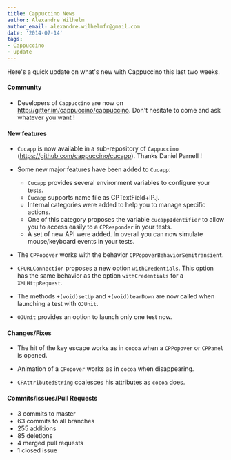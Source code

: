 ```yaml
---
title: Cappuccino News
author: Alexandre Wilhelm
author_email: alexandre.wilhelmfr@gmail.com
date: '2014-07-14'
tags:
- Cappuccino
- update
---
```


Here's a quick update on what's new with Cappuccino this last two weeks.

#### Community

- Developers of `Cappuccino` are now on http://gitter.im/cappuccino/cappuccino. Don't hesitate to come and ask whatever you want !

#### New features

- `Cucapp` is now available in a sub-repository of `Cappuccino` (https://github.com/cappuccino/cucapp). Thanks Daniel Parnell !

- Some new major features have been added to `Cucapp`:
    * `Cucapp` provides several environment variables to configure your tests.
    * `Cucapp` supports name file as CPTextField+IP.j.
    * Internal categories were added to help you to manage specific actions.
    * One of this category proposes the variable `cucappIdentifier` to allow you to access easily to a `CPResponder` in your tests.
    * A set of new API were added. In overall you can now simulate mouse/keyboard events in your tests.


- The `CPPopover` works with the behavior `CPPopoverBehaviorSemitransient`.

- `CPURLConnection` proposes a new option `withCredentials`. This option has the same behavior as the option `withCredentials` for a `XMLHttpRequest`.

- The methods `+(void)setUp` and `+(void)tearDown` are now called when launching a test with `OJUnit`.

- `OJUnit` provides an option to launch only one test now.

#### Changes/Fixes

- The hit of the key escape works as in `cocoa` when a `CPPopover` or `CPPanel` is opened.

- Animation of a `CPopover` works as in `cocoa` when disappearing.

- `CPAttributedString` coalesces his attributes as `cocoa` does.

#### Commits/Issues/Pull Requests

* 3 commits to master
* 63 commits to all branches
* 255 additions
* 85 deletions
* 4 merged pull requests
* 1 closed issue
